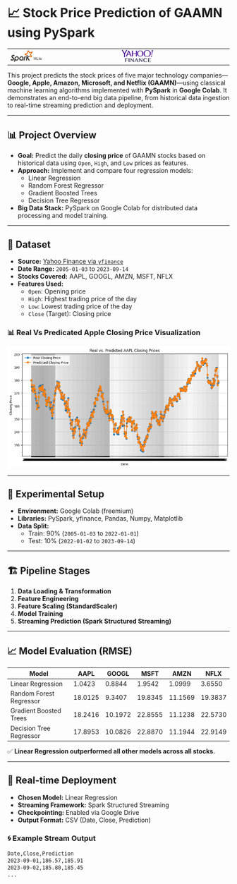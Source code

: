 # 📈 Stock Price Prediction of GAAMN using PySpark

<table>
  <tr>
  <td>  <img src="img/PngItem_907131.png" alt="Stock Banner" height="30%" width="30%">  </td> 
  <td>  <img src="img/PngItem_30042.png" alt="Stock Banner" height = "30%" width="30%"/>  </td>   
  </tr>
</table>

This project predicts the stock prices of five major technology companies—**Google, Apple, Amazon, Microsoft, and Netflix (GAAMN)**—using classical machine learning algorithms implemented with **PySpark** in **Google Colab**. It demonstrates an end-to-end big data pipeline, from historical data ingestion to real-time streaming prediction and deployment.

---

## 📊 Project Overview

- **Goal:** Predict the daily **closing price** of GAAMN stocks based on historical data using `Open`, `High`, and `Low` prices as features.
- **Approach:** Implement and compare four regression models:
  - Linear Regression
  - Random Forest Regressor
  - Gradient Boosted Trees
  - Decision Tree Regressor
- **Big Data Stack:** PySpark on Google Colab for distributed data processing and model training.

---

## 📁 Dataset

- **Source:** [Yahoo Finance via `yfinance`](https://pypi.org/project/yfinance/)
- **Date Range:** `2005-01-03` to `2023-09-14`
- **Stocks Covered:** AAPL, GOOGL, AMZN, MSFT, NFLX
- **Features Used:**
  - `Open`: Opening price
  - `High`: Highest trading price of the day
  - `Low`: Lowest trading price of the day
  - `Close` (Target): Closing price

### 📊 Real Vs Predicated Apple Closing Price Visualization

![Closing Price Plot](img/graph.png)

---

## 🧪 Experimental Setup

- **Environment:** Google Colab (freemium)
- **Libraries:** PySpark, yfinance, Pandas, Numpy, Matplotlib
- **Data Split:** 
  - Train: 90% (`2005-01-03` to `2022-01-01`)
  - Test: 10% (`2022-01-02` to `2023-09-14`)

---

## 🏗️ Pipeline Stages

1. **Data Loading & Transformation**
2. **Feature Engineering**
3. **Feature Scaling (StandardScaler)**
4. **Model Training**
5. **Streaming Prediction (Spark Structured Streaming)**

---

## 📈 Model Evaluation (RMSE)

| Model                  | AAPL   | GOOGL  | MSFT   | AMZN   | NFLX   |
|------------------------|--------|--------|--------|--------|--------|
| Linear Regression      | 1.0423 | 0.8844 | 1.9542 | 1.0999 | 3.6550 |
| Random Forest Regressor| 18.0125| 9.3407 | 19.8345| 11.1569| 19.3837|
| Gradient Boosted Trees | 18.2416|10.1972 | 22.8555| 11.1238| 22.5730|
| Decision Tree Regressor| 17.8953|10.0826 | 22.8870| 11.1944| 22.9149|

✅ **Linear Regression outperformed all other models across all stocks.**

---

## 🔁 Real-time Deployment

- **Chosen Model:** Linear Regression
- **Streaming Framework:** Spark Structured Streaming
- **Checkpointing:** Enabled via Google Drive
- **Output Format:** CSV (Date, Close, Prediction)

### 🌀 Example Stream Output

```csv
Date,Close,Prediction
2023-09-01,186.57,185.91
2023-09-02,185.80,185.45
...
